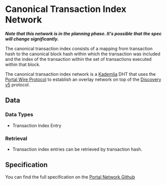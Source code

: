 # Canonical Transaction Index Network

***Note that this network is in the planning phase. It's possible that the spec will change significantly.***

The canonical transaction index consists of a mapping from transaction hash to the canonical block hash within which the transaction was included and the index of the transaction within the set of transactions executed within that block.

The canonical transaction index network is a [Kademlia](https://pdos.csail.mit.edu/~petar/papers/maymounkov-kademlia-lncs.pdf) DHT that uses the [Portal Wire Protocol](./portal-wire-protocol.md) to establish an overlay network on top of the [Discovery v5](https://github.com/ethereum/devp2p/blob/master/discv5/discv5-wire.md) protocol.


## Data

### Data Types

- Transaction Index Entry


### Retrieval

- Transaction index entries can be retrieved by transaction hash.


## Specification

You can find the full specification on the [Portal Network Github](https://github.com/ethereum/portal-network-specs/blob/master/canonical-transaction-index-network.md)